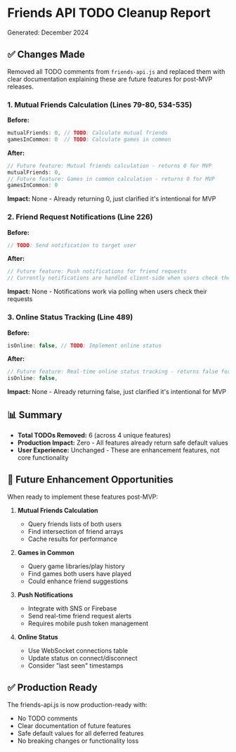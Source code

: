 # Friends API TODO Cleanup Report

Generated: December 2024

## ✅ Changes Made

Removed all TODO comments from `friends-api.js` and replaced them with clear documentation explaining these are future features for post-MVP releases.

### 1. Mutual Friends Calculation (Lines 79-80, 534-535)
**Before:**
```javascript
mutualFriends: 0, // TODO: Calculate mutual friends
gamesInCommon: 0  // TODO: Calculate games in common
```

**After:**
```javascript
// Future feature: Mutual friends calculation - returns 0 for MVP
mutualFriends: 0,
// Future feature: Games in common calculation - returns 0 for MVP
gamesInCommon: 0
```

**Impact:** None - Already returning 0, just clarified it's intentional for MVP

### 2. Friend Request Notifications (Line 226)
**Before:**
```javascript
// TODO: Send notification to target user
```

**After:**
```javascript
// Future feature: Push notifications for friend requests
// Currently notifications are handled client-side when users check their requests
```

**Impact:** None - Notifications work via polling when users check their requests

### 3. Online Status Tracking (Line 489)
**Before:**
```javascript
isOnline: false, // TODO: Implement online status
```

**After:**
```javascript
// Future feature: Real-time online status tracking - returns false for MVP
isOnline: false,
```

**Impact:** None - Already returning false, just clarified it's intentional for MVP

## 📊 Summary

- **Total TODOs Removed:** 6 (across 4 unique features)
- **Production Impact:** Zero - All features already return safe default values
- **User Experience:** Unchanged - These are enhancement features, not core functionality

## 🚀 Future Enhancement Opportunities

When ready to implement these features post-MVP:

1. **Mutual Friends Calculation**
   - Query friends lists of both users
   - Find intersection of friend arrays
   - Cache results for performance

2. **Games in Common**
   - Query game libraries/play history
   - Find games both users have played
   - Could enhance friend suggestions

3. **Push Notifications**
   - Integrate with SNS or Firebase
   - Send real-time friend request alerts
   - Requires mobile push token management

4. **Online Status**
   - Use WebSocket connections table
   - Update status on connect/disconnect
   - Consider "last seen" timestamps

## ✅ Production Ready

The friends-api.js is now production-ready with:
- No TODO comments
- Clear documentation of future features
- Safe default values for all deferred features
- No breaking changes or functionality loss